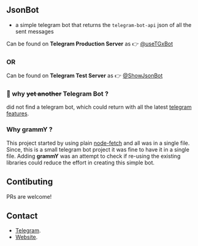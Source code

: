 ## JsonBot

- a simple telegram bot that returns the `telegram-bot-api` json of all the sent messages

Can be found on **Telegram Production Server** as
👉 [@useTGxBot](https://useTGxBot.t.me)

### OR

Can be found on **Telegram Test Server** as
👉 [@ShowJsonBot](https://t.me/ShowJsonBot)

### 🤔 why ~~yet another~~ Telegram Bot ?

did not find a telegram bot, which could return with all the latest [telegram features](https://t.me/BotNews/64).

### Why grammY ?

This project started by using plain
[node-fetch](https://github.com/SpEcHiDe/JsonBot/blob/71dd2de533ae2a3cee777e75006b5f54b0fe274d/src/index.ts)
and all was in a single file. Since, this is a small telegram bot project it was
fine to have it in a single file. Adding **grammY** was an attempt to check if
re-using the existing libraries could reduce the effort in creating this simple
bot.

## Contibuting

PRs are welcome!

## Contact

- [Telegram](https://t.me/ContactMeRoBot).
- [Website](https://www.shrimadhavuk.me).
